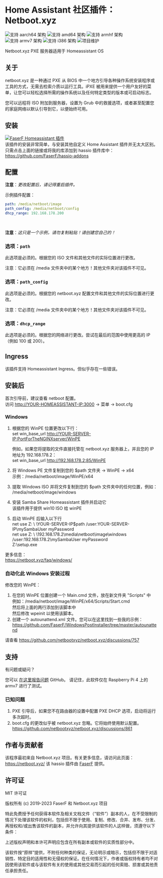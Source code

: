 # Home Assistant 社区插件：Netboot.xyz
![支持 aarch64 架构][aarch64-shield] ![支持 amd64 架构][amd64-shield] ![支持 armhf 架构][armhf-shield] ![支持 armv7 架构][armv7-shield] ![支持 i386 架构][i386-shield]
![项目维护][maintenance-shield]

Netboot.xyz PXE 服务器适用于 Homeassistant OS

## 关于

netboot.xyz 是一种通过 PXE 从 BIOS 中一个地方引导各种操作系统安装程序或工具的方式，无需去检索介质以运行工具。iPXE 被用来提供一个用户友好的菜单，让您可以轻松选择所需的操作系统以及任何特定类型的版本或可启动标志。

您可以远程将 ISO 附加到服务器，设置为 Grub 中的救援选项，或者甚至配置您的家庭网络以默认引导到它，以便始终可用。

## 安装

[![FaserF Homeassistant 插件](https://my.home-assistant.io/badges/supervisor_add_addon_repository.svg)](https://my.home-assistant.io/redirect/supervisor_add_addon_repository/?repository_url=https%3A%2F%2Fgithub.com%2FFaserF%2Fhassio-addons)
<br />
该插件的安装非常简单，与安装其他自定义 Home Assistant 插件并无太大区别。<br />
只需点击上面的链接或将我的库添加到 hassio 插件库中：<https://github.com/FaserF/hassio-addons>

## 配置

**注意**：_更改配置后，请记得重启插件。_

示例插件配置：

```yaml
path: /media/netboot/image
path_config: /media/netboot/config
dhcp_range: 192.168.178.200
```
<br />

**注意**：_这只是一个示例，请勿复制粘贴！请创建您自己的！_

### 选项：`path`

此选项是必须的。根据您的 ISO 文件和其他文件的实际位置进行更改。

注意：它必须在 /media 文件夹中的某个地方！其他文件夹对该插件不可见。

### 选项：`path_config`

此选项是必须的。根据您的 netboot.xyz 配置文件和其他文件的实际位置进行更改。

注意：它必须在 /media 文件夹中的某个地方！其他文件夹对该插件不可见。

### 选项：`dhcp_range`

此选项是必须的。根据您的网络进行更改。尝试在最后的范围中使用更高的 IP（例如 100 或 200）。

## Ingress

该插件支持 Homeassistant Ingress。但似乎存在一些错误。

## 安装后
首次引导前，建议查看 netboot 配置。<br />
访问 <http://YOUR-HOMEASSISTANT-IP:3000> -> 菜单 -> boot.cfg<br />

### Windows
1. 根据您的 WinPE 位置更改以下行：<br />
   set win_base_url <http://YOUR-SERVER-IP:PortForTheNGINXserver/WinPE> <br />

   例如，如果您将提取的文件直接托管在 netboot.xyz 服务器上，并且您的 IP 地址为 192.168.178.2：<br />
   set win_base_url <http://192.168.178.2:85/WinPE> <br />

2. 将 Windows PE 文件复制到您的 $path 文件夹 -> WinPE -> x64<br />
   示例：/media/netboot/image/WinPE/x64<br />

3. 提取 Windows ISO 并将文件复制到您的 $path 文件夹中的任何位置，例如：<br />
   /media/netboot/image/windows<br />

4. 安装 Samba Share Homeassistant 插件并启动它<br />
   该插件用于提供 win10 ISO 给 winPE<br />

5. 启动 WinPE 后输入以下行<br />
net use Z: \ \YOUR-SERVER-IP\$path /user:YOUR-SERVER-IP\mySambaUser myPassword<br />
net use Z: \ \192.168.178.2\media\netboot\image\windows /user:192.168.178.2\mySambaUser myPassword<br />
Z:\setup.exe <br />

更多信息：<br />
<https://netboot.xyz/faq/windows/>

### 自动化此 Windows 安装过程

修改您的 WinPE：<br />
1. 在您的 WinPE 位置创建一个 Main.cmd 文件，放在新文件夹 "Scripts" 中 <br />
   例如：/media/netboot/image/WinPE/x64/Scripts/Start.cmd<br />
   然后将上面的两行添加到该脚本中<br />
   然后修改 wpeinit 以使用该脚本。
2. 创建一个 autounattend.xml 文件。您可以在这里找到一些我的示例：<https://github.com/FaserF/WindowsPostInstaller/tree/master/autounattend><br />

请查看 <https://github.com/netbootxyz/netboot.xyz/discussions/757><br />

## 支持

有问题或疑问？

您可以 [在这里报告问题][issue] GitHub。
请记住，此软件仅在 Raspberry Pi 4 上的 armv7 进行了测试。

### 已知问题
1. PXE 引导后，如果您不在路由器的设置中配置 PXE DHCP 选项，启动将运行多次超时。<br />
2. boot.cfg 的更改似乎被 netboot.xyz 忽略。它将始终使用默认配置。<https://github.com/netbootxyz/netboot.xyz/discussions/861> <br />

## 作者与贡献者

该程序最初来自 Netboot.xyz 项目。有关更多信息，请访问此页面：<https://netboot.xyz/>
该 hassio 插件由 [FaserF] 提供。

## 许可证

MIT 许可证

版权所有 (c) 2019-2023 FaserF 和 Netboot.xyz 项目

特此免费授予任何获得本软件及相关文档文件（“软件”）副本的人，在不受限制的情况下处理该软件的权利，包括但不限于使用、复制、修改、合并、发布、分发、再授权和/或出售该软件的副本，并允许向其提供该软件的人这样做，须遵守以下条件：

上述版权声明和本许可声明应包含在所有副本或软件的实质性部分中。

该软件按“原样”提供，不附任何种类的保证，无论明示或暗示，包括但不限于对适销性、特定目的适用性和无侵权的保证。在任何情况下，作者或版权持有者均不对因使用该软件或与该软件有关的使用或其他交易而引起的任何索赔、损害或其他责任承担责任。

[maintenance-shield]: https://img.shields.io/maintenance/yes/2023.svg
[aarch64-shield]: https://img.shields.io/badge/aarch64-yes-green.svg
[amd64-shield]: https://img.shields.io/badge/amd64-yes-green.svg
[armhf-shield]: https://img.shields.io/badge/armhf-yes-green.svg
[armv7-shield]: https://img.shields.io/badge/armv7-yes-green.svg
[i386-shield]: https://img.shields.io/badge/i386-yes-green.svg
[FaserF]: https://github.com/FaserF/
[issue]: https://github.com/FaserF/hassio-addons/issues